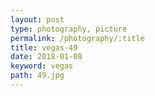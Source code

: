 ```yaml
---
layout: post
type: photography, picture
permalink: /photography/:title
title: vegas-49
date: 2018-01-08
keyword: vegas
path: 49.jpg
---
```




